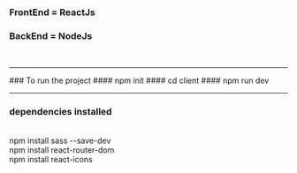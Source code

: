 ### FrontEnd = ReactJs
### BackEnd = NodeJs
<br>

<hr>
### To run the project 
#### npm init
#### cd client
#### npm run dev


<hr>

### dependencies installed
<br>
npm install sass --save-dev
<br>
npm install react-router-dom
<br>
npm install react-icons